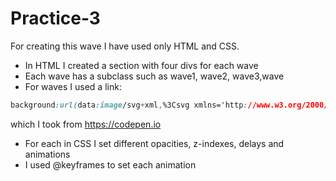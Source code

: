# Practice-3
For creating this wave I have used only HTML and CSS.

- In HTML I created a section with four divs for each wave
- Each wave has a subclass such as wave1, wave2, wave3,wave
- For waves I used a link:

```css
background:url(data:image/svg+xml,%3Csvg xmlns='http://www.w3.org/2000/svg' viewBox='0 0 800 88.7'%3E%3Cpath d='M800 56.9c-155.5 0-204.9-50-405.5-49.9-200 0-250 49.9-394.5 49.9v31.8h800v-.2-31.6z' fill='%23003F7C'/%3E%3C/svg%3E");
```
which I took from https://codepen.io

- For each in CSS I set different opacities, z-indexes, delays and animations
- I used @keyframes to set each animation
